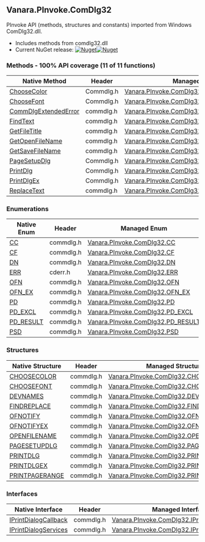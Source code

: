 ## Vanara.PInvoke.ComDlg32  
PInvoke API (methods, structures and constants) imported from Windows ComDlg32.dll.

- Includes methods from comdlg32.dll  
- Current NuGet release: [![Nuget](https://img.shields.io/nuget/v/Vanara.PInvoke.ComDlg32?logo=nuget&style=flat-square)![Nuget](https://img.shields.io/nuget/dt/Vanara.PInvoke.ComDlg32?label=%20&style=flat-square)](https://www.nuget.org/packages/Vanara.PInvoke.ComDlg32)  
### Methods - 100% API coverage (11 of 11 functions)  
Native Method | Header | Managed Method  
--- | --- | ---  
[ChooseColor](https://www.google.com/search?num=5&q=ChooseColorA+site%3Alearn.microsoft.com) | Commdlg.h | [Vanara.PInvoke.ComDlg32.ChooseColor](https://github.com/dahall/Vanara/search?l=C%23&q=ChooseColor)  
[ChooseFont](https://www.google.com/search?num=5&q=ChooseFontA+site%3Alearn.microsoft.com) | Commdlg.h | [Vanara.PInvoke.ComDlg32.ChooseFont](https://github.com/dahall/Vanara/search?l=C%23&q=ChooseFont)  
[CommDlgExtendedError](https://www.google.com/search?num=5&q=CommDlgExtendedError+site%3Alearn.microsoft.com) | commdlg.h | [Vanara.PInvoke.ComDlg32.CommDlgExtendedError](https://github.com/dahall/Vanara/search?l=C%23&q=CommDlgExtendedError)  
[FindText](https://www.google.com/search?num=5&q=FindTextA+site%3Alearn.microsoft.com) | commdlg.h | [Vanara.PInvoke.ComDlg32.FindText](https://github.com/dahall/Vanara/search?l=C%23&q=FindText)  
[GetFileTitle](https://www.google.com/search?num=5&q=GetFileTitleA+site%3Alearn.microsoft.com) | commdlg.h | [Vanara.PInvoke.ComDlg32.GetFileTitle](https://github.com/dahall/Vanara/search?l=C%23&q=GetFileTitle)  
[GetOpenFileName](https://www.google.com/search?num=5&q=GetOpenFileNameA+site%3Alearn.microsoft.com) | commdlg.h | [Vanara.PInvoke.ComDlg32.GetOpenFileName](https://github.com/dahall/Vanara/search?l=C%23&q=GetOpenFileName)  
[GetSaveFileName](https://www.google.com/search?num=5&q=GetSaveFileNameA+site%3Alearn.microsoft.com) | commdlg.h | [Vanara.PInvoke.ComDlg32.GetSaveFileName](https://github.com/dahall/Vanara/search?l=C%23&q=GetSaveFileName)  
[PageSetupDlg](https://www.google.com/search?num=5&q=PageSetupDlgA+site%3Alearn.microsoft.com) | Commdlg.h | [Vanara.PInvoke.ComDlg32.PageSetupDlg](https://github.com/dahall/Vanara/search?l=C%23&q=PageSetupDlg)  
[PrintDlg](https://www.google.com/search?num=5&q=PrintDlgA+site%3Alearn.microsoft.com) | Commdlg.h | [Vanara.PInvoke.ComDlg32.PrintDlg](https://github.com/dahall/Vanara/search?l=C%23&q=PrintDlg)  
[PrintDlgEx](https://www.google.com/search?num=5&q=PrintDlgExA+site%3Alearn.microsoft.com) | Commdlg.h | [Vanara.PInvoke.ComDlg32.PrintDlgEx](https://github.com/dahall/Vanara/search?l=C%23&q=PrintDlgEx)  
[ReplaceText](https://www.google.com/search?num=5&q=ReplaceTextA+site%3Alearn.microsoft.com) | commdlg.h | [Vanara.PInvoke.ComDlg32.ReplaceText](https://github.com/dahall/Vanara/search?l=C%23&q=ReplaceText)  
### Enumerations  
Native Enum | Header | Managed Enum  
--- | --- | ---  
[CC](https://www.google.com/search?num=5&q=CC+site%3Alearn.microsoft.com) | commdlg.h | [Vanara.PInvoke.ComDlg32.CC](https://github.com/dahall/Vanara/search?l=C%23&q=CC)  
[CF](https://www.google.com/search?num=5&q=CF+site%3Alearn.microsoft.com) | commdlg.h | [Vanara.PInvoke.ComDlg32.CF](https://github.com/dahall/Vanara/search?l=C%23&q=CF)  
[DN](https://www.google.com/search?num=5&q=DN+site%3Alearn.microsoft.com) | commdlg.h | [Vanara.PInvoke.ComDlg32.DN](https://github.com/dahall/Vanara/search?l=C%23&q=DN)  
[ERR](https://www.google.com/search?num=5&q=ERR+site%3Alearn.microsoft.com) | cderr.h | [Vanara.PInvoke.ComDlg32.ERR](https://github.com/dahall/Vanara/search?l=C%23&q=ERR)  
[OFN](https://www.google.com/search?num=5&q=OFN+site%3Alearn.microsoft.com) | commdlg.h | [Vanara.PInvoke.ComDlg32.OFN](https://github.com/dahall/Vanara/search?l=C%23&q=OFN)  
[OFN_EX](https://www.google.com/search?num=5&q=OFN_EX+site%3Alearn.microsoft.com) | commdlg.h | [Vanara.PInvoke.ComDlg32.OFN_EX](https://github.com/dahall/Vanara/search?l=C%23&q=OFN_EX)  
[PD](https://www.google.com/search?num=5&q=PD+site%3Alearn.microsoft.com) | commdlg.h | [Vanara.PInvoke.ComDlg32.PD](https://github.com/dahall/Vanara/search?l=C%23&q=PD)  
[PD_EXCL](https://www.google.com/search?num=5&q=PD_EXCL+site%3Alearn.microsoft.com) | commdlg.h | [Vanara.PInvoke.ComDlg32.PD_EXCL](https://github.com/dahall/Vanara/search?l=C%23&q=PD_EXCL)  
[PD_RESULT](https://www.google.com/search?num=5&q=PD_RESULT+site%3Alearn.microsoft.com) | commdlg.h | [Vanara.PInvoke.ComDlg32.PD_RESULT](https://github.com/dahall/Vanara/search?l=C%23&q=PD_RESULT)  
[PSD](https://www.google.com/search?num=5&q=PSD+site%3Alearn.microsoft.com) | commdlg.h | [Vanara.PInvoke.ComDlg32.PSD](https://github.com/dahall/Vanara/search?l=C%23&q=PSD)  
### Structures  
Native Structure | Header | Managed Structure  
--- | --- | ---  
[CHOOSECOLOR](https://www.google.com/search?num=5&q=CHOOSECOLOR+site%3Alearn.microsoft.com) | commdlg.h | [Vanara.PInvoke.ComDlg32.CHOOSECOLOR](https://github.com/dahall/Vanara/search?l=C%23&q=CHOOSECOLOR)  
[CHOOSEFONT](https://www.google.com/search?num=5&q=CHOOSEFONT+site%3Alearn.microsoft.com) | commdlg.h | [Vanara.PInvoke.ComDlg32.CHOOSEFONT](https://github.com/dahall/Vanara/search?l=C%23&q=CHOOSEFONT)  
[DEVNAMES](https://www.google.com/search?num=5&q=DEVNAMES+site%3Alearn.microsoft.com) | commdlg.h | [Vanara.PInvoke.ComDlg32.DEVNAMES](https://github.com/dahall/Vanara/search?l=C%23&q=DEVNAMES)  
[FINDREPLACE](https://www.google.com/search?num=5&q=FINDREPLACE+site%3Alearn.microsoft.com) | commdlg.h | [Vanara.PInvoke.ComDlg32.FINDREPLACE](https://github.com/dahall/Vanara/search?l=C%23&q=FINDREPLACE)  
[OFNOTIFY](https://www.google.com/search?num=5&q=OFNOTIFY+site%3Alearn.microsoft.com) | commdlg.h | [Vanara.PInvoke.ComDlg32.OFNOTIFY](https://github.com/dahall/Vanara/search?l=C%23&q=OFNOTIFY)  
[OFNOTIFYEX](https://www.google.com/search?num=5&q=OFNOTIFYEX+site%3Alearn.microsoft.com) | commdlg.h | [Vanara.PInvoke.ComDlg32.OFNOTIFYEX](https://github.com/dahall/Vanara/search?l=C%23&q=OFNOTIFYEX)  
[OPENFILENAME](https://www.google.com/search?num=5&q=OPENFILENAME+site%3Alearn.microsoft.com) | commdlg.h | [Vanara.PInvoke.ComDlg32.OPENFILENAME](https://github.com/dahall/Vanara/search?l=C%23&q=OPENFILENAME)  
[PAGESETUPDLG](https://www.google.com/search?num=5&q=PAGESETUPDLG+site%3Alearn.microsoft.com) | commdlg.h | [Vanara.PInvoke.ComDlg32.PAGESETUPDLG](https://github.com/dahall/Vanara/search?l=C%23&q=PAGESETUPDLG)  
[PRINTDLG](https://www.google.com/search?num=5&q=PRINTDLG+site%3Alearn.microsoft.com) | commdlg.h | [Vanara.PInvoke.ComDlg32.PRINTDLG](https://github.com/dahall/Vanara/search?l=C%23&q=PRINTDLG)  
[PRINTDLGEX](https://www.google.com/search?num=5&q=PRINTDLGEX+site%3Alearn.microsoft.com) | commdlg.h | [Vanara.PInvoke.ComDlg32.PRINTDLGEX](https://github.com/dahall/Vanara/search?l=C%23&q=PRINTDLGEX)  
[PRINTPAGERANGE](https://www.google.com/search?num=5&q=PRINTPAGERANGE+site%3Alearn.microsoft.com) | commdlg.h | [Vanara.PInvoke.ComDlg32.PRINTPAGERANGE](https://github.com/dahall/Vanara/search?l=C%23&q=PRINTPAGERANGE)  
### Interfaces  
Native Interface | Header | Managed Interface  
--- | --- | ---  
[IPrintDialogCallback](https://www.google.com/search?num=5&q=IPrintDialogCallback+site%3Alearn.microsoft.com) | commdlg.h | [Vanara.PInvoke.ComDlg32.IPrintDialogCallback](https://github.com/dahall/Vanara/search?l=C%23&q=IPrintDialogCallback)  
[IPrintDialogServices](https://www.google.com/search?num=5&q=IPrintDialogServices+site%3Alearn.microsoft.com) | commdlg.h | [Vanara.PInvoke.ComDlg32.IPrintDialogServices](https://github.com/dahall/Vanara/search?l=C%23&q=IPrintDialogServices)  
